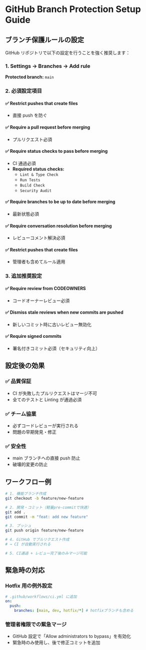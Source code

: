 # GitHub Branch Protection Setup Guide

## ブランチ保護ルールの設定

GitHub リポジトリで以下の設定を行うことを強く推奨します：

### 1. Settings → Branches → Add rule

**Protected branch:** `main`

### 2. 必須設定項目

#### ✅ **Restrict pushes that create files**

- 直接 push を防ぐ

#### ✅ **Require a pull request before merging**

- プルリクエスト必須

#### ✅ **Require status checks to pass before merging**

- CI 通過必須
- **Required status checks:**
  - `Lint & Type Check`
  - `Run Tests`
  - `Build Check`
  - `Security Audit`

#### ✅ **Require branches to be up to date before merging**

- 最新状態必須

#### ✅ **Require conversation resolution before merging**

- レビューコメント解決必須

#### ✅ **Restrict pushes that create files**

- 管理者も含めてルール適用

### 3. 追加推奨設定

#### ✅ **Require review from CODEOWNERS**

- コードオーナーレビュー必須

#### ✅ **Dismiss stale reviews when new commits are pushed**

- 新しいコミット時に古いレビュー無効化

#### ✅ **Require signed commits**

- 署名付きコミット必須（セキュリティ向上）

## 設定後の効果

### ✅ **品質保証**

- CI が失敗したプルリクエストはマージ不可
- 全てのテストと Linting が通過必須

### ✅ **チーム協業**

- 必ずコードレビューが実行される
- 問題の早期発見・修正

### ✅ **安全性**

- main ブランチへの直接 push 防止
- 破壊的変更の防止

## ワークフロー例

```bash
# 1. 機能ブランチ作成
git checkout -b feature/new-feature

# 2. 開発・コミット（軽量pre-commitで快適）
git add .
git commit -m "feat: add new feature"

# 3. プッシュ
git push origin feature/new-feature

# 4. GitHub でプルリクエスト作成
# → CI が自動実行される

# 5. CI通過 + レビュー完了後のみマージ可能
```

## 緊急時の対応

### Hotfix 用の例外設定

```yaml
# .github/workflows/ci.yml に追加
on:
  push:
    branches: [main, dev, hotfix/*] # hotfixブランチも含める
```

### 管理者権限での緊急マージ

- GitHub 設定で「Allow administrators to bypass」を有効化
- 緊急時のみ使用し、後で修正コミットを追加
